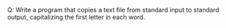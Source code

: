 Q: Write a program that copies a text file from standard input to standard
output, capitalizing the first letter in each word.

